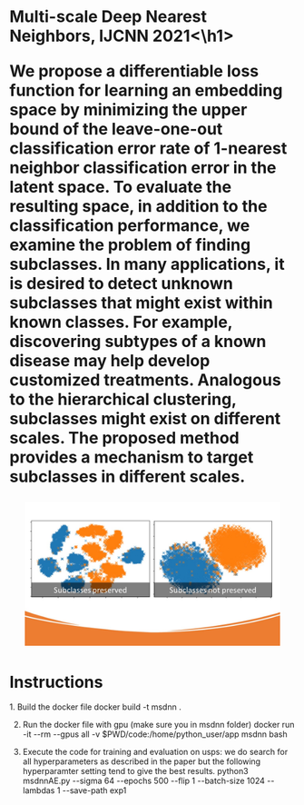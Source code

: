 <h1>Multi-scale Deep Nearest Neighbors, IJCNN 2021<\h1>

We propose a differentiable loss function for learning an embedding space by minimizing the upper bound of the leave-one-out classification error rate of 1-nearest neighbor
classification error in the latent space. To evaluate the resulting space, in addition to the classification performance, we examine the problem of finding subclasses. In many applications, it is desired to detect unknown subclasses that might exist within known classes. For example, discovering subtypes of a known disease may help develop customized treatments. Analogous to the hierarchical clustering, subclasses might exist on different scales. The proposed method provides a mechanism to target subclasses in different scales.

<p align="center">
  <img src="./MsDNN.jpg" width="450" title="MsDNN">
</p>


<h1>Instructions</h1>
1. Build the docker file
docker build -t msdnn .

2. Run the docker file with gpu (make sure you in msdnn folder)
docker run -it --rm --gpus all -v $PWD/code:/home/python_user/app msdnn bash

3. Execute the code for training and evaluation on usps: we do search for all hyperparameters as described in the paper but the following hyperparamter setting tend to give the best results.
python3 msdnnAE.py --sigma 64 --epochs 500 --flip 1   --batch-size 1024 --lambdas 1 --save-path exp1

